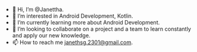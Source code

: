 - 👋 Hi, I’m @Janettha.
- 👀 I’m interested in Android Development, Kotlin.
- 🌱 I’m currently learning more about Android Development.
- 💞️ I’m looking to collaborate on a project and a team to learn constantly and apply our new knowledge. 
- 📫 How to reach me janethsg.2301@gmail.com.

<!---
Janettha/Janettha is a ✨ special ✨ repository because its `README.md` (this file) appears on your GitHub profile.
You can click the Preview link to take a look at your changes.
--->
